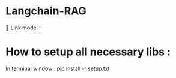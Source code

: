 # Langchain-RAG
🔗 Link model : 

# How to setup all necessary libs : 
In terminal window : pip install -r setup.txt
